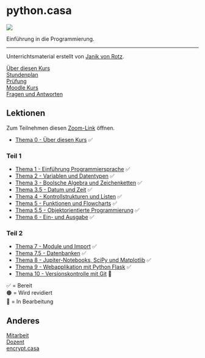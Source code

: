 # python.casa
![](./logo.png)

Einführung in die Programmierung.

---

Unterrichtsmaterial erstellt von [Janik von Rotz](https://janikvonrotz.ch/).

[Über diesen Kurs](about.md)\
[Stundenplan](timetable.md)\
[Prüfung](exam.md)\
[Moodle Kurs](https://moodle.medizintechnik-hf.ch/course/view.php?id=243)\
[Fragen und Antworten](faq.md)

## Lektionen

Zum Teilnehmen diesen [Zoom-Link](https://us02web.zoom.us/j/5020793116?pwd=cGhqOFJpV3JjNUdtSjJ6OFpGSmZDUT09) öffnen.

* [Thema 0 - Über diesen Kurs](topic-0/README.md) ✅

### Teil 1

* [Thema 1 - Einführung Programmiersprache](topic-1/README.md) ✅
* [Thema 2 - Variablen und Datentypen](topic-2/README.md) ✅
* [Thema 3 - Boolsche Algebra und Zeichenketten](topic-3/README.md) ✅
* [Thema 3.5 - Datum und Zeit](topic-3-5/README.md) ✅
* [Thema 4 - Kontrollstrukturen und Listen](topic-4/README.md) ✅
* [Thema 5 - Funktionen und Flowcharts](topic-5/README.md) ✅
* [Thema 5.5 - Objektorientierte Programmierung](topic-5-5/README.md) ✅
* [Thema 6 - Ein- und Ausgabe](topic-6/README.md) ✅

### Teil 2

* [Thema 7 - Module und Import](topic-7/README.md) ✅
* [Thema 7.5 - Datenbanken](topic-7-5/README.md) ✅
* [Thema 8 - Jupiter-Notebooks, SciPy und Matplotlib](topic-8/README.md) ✅
* [Thema 9 - Webapplikation mit Python Flask](topic-9/README.md) ✅
* [Thema 10 -  Versionskontrolle mit Git](topic-10/README.md) 🚧

✅ = Bereit\
🟠 = Wird revidiert\
🚧 = In Bearbeitung

## Anderes

[Mitarbeit](contribution.md)  
[Dozent](teacher.md)  
[encrypt.casa](https://encrypt.casa)
